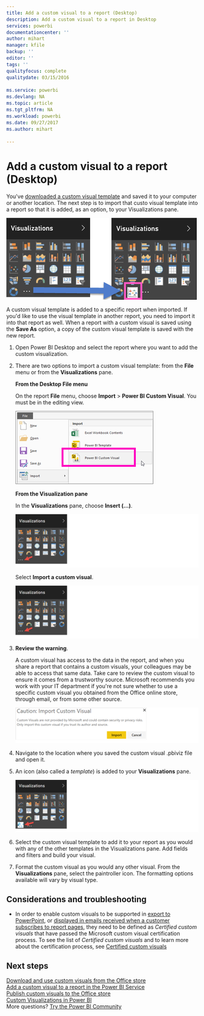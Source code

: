 ```yaml
---
title: Add a custom visual to a report (Desktop)
description: Add a custom visual to a report in Desktop
services: powerbi
documentationcenter: ''
author: mihart
manager: kfile
backup: ''
editor: ''
tags: ''
qualityfocus: complete
qualitydate: 03/15/2016

ms.service: powerbi
ms.devlang: NA
ms.topic: article
ms.tgt_pltfrm: NA
ms.workload: powerbi
ms.date: 09/27/2017
ms.author: mihart

---
```

# Add a custom visual to a report (Desktop)
You've [downloaded a custom visual template](service-custom-visuals-office-store.md) and saved it to your computer or another location.  The next step is to import that custo visual template into a report so that it is added, as an option, to your Visualizations pane.

![](media/power-bi-custom-visuals-use/pbi-custom-viz-icon.png)

A custom visual template is added to a specific report when imported. If you'd like to use the visual template in another report, you need to import it into that report as well. When a report with a custom visual is saved using the **Save As** option, a copy of the custom visual template is saved with the new report.

1. Open Power BI Desktop and select the report where you want to add the custom visualization.   
2. There are two options to import a custom visual template: from the **File** menu or from the **Visualizations** pane.
   
    **From the Desktop File menu**
   
    On the report **File** menu, choose **Import** &gt; **Power BI Custom Visual**. You must be in the editing view.    
   
      ![](media/power-bi-custom-visuals-use/power-bi-import.png)
   
    **From the Visualization pane**
   
    In the **Visualizations** pane, choose **Insert (…)**.    
   
      ![](media/power-bi-custom-visuals-use/insertpane.png)
   
    Select **Import a custom visual**.  
   
      ![](media/power-bi-custom-visuals-use/insertpane.png)
3. **Review the warning**.
   
    A custom visual has access to the data in the report, and when you share a report that contains a custom visuals, your colleagues may be able to access that same data. Take care to review the custom visual to ensure it comes from a trustworthy source. Microsoft recommends you work with your IT department if you're not sure whether to use a specific custom visual you obtained from the Office online store, through email, or from some other source.
   
    ![](media/power-bi-custom-visuals-use/caution.png)
4. Navigate to the location where you saved the custom visual .pbiviz file and open it.
5. An icon (also called a *template*) is added to your **Visualizations** pane.
   
    ![](media/power-bi-custom-visuals-use/visualuse.png)
6. Select the custom visual template to add it to your report as you would with any of the other templates in the Visualizations pane. Add fields and filters and build your visual.
7. Format the custom visual as you would any other visual.  From the **Visualizations** pane, select the paintroller icon. The formatting options available will vary by visual type.

## Considerations and troubleshooting
* In order to enable custom visuals to be supported in [export to PowerPoint](service-publish-to-powerpoint.md), or [displayed in emails received when a customer subscribes to report pages](service-report-subscribe.md), they need to be defined as *Certified custom visuals* that have passed the Microsoft custom visual certification process.  To see the list of *Certified custom visuals* and to learn more about the certification process, see [Certified custom visuals](power-bi-custom-visuals-certified.md)

## Next steps
[Download and use custom visuals from the Office store](service-custom-visuals-office-store.md)  
[Add a custom visual to a report in the Power BI Service](power-bi-report-add-custom-visual.md)  
[Publish custom visuals to the Office store](developer/office-store.md)  
[Custom Visualizations in Power BI](power-bi-custom-visuals.md)  
More questions? [Try the Power BI Community](http://community.powerbi.com/)

